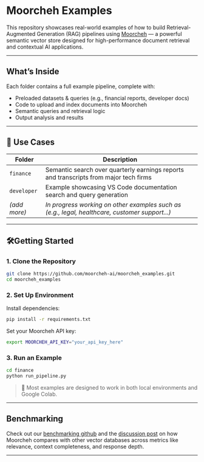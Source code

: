 # Moorcheh Examples

This repository showcases real-world examples of how to build Retrieval-Augmented Generation (RAG) pipelines using [Moorcheh](https://github.com/mjfekri/moorcheh-python-sdk) — a powerful semantic vector store designed for high-performance document retrieval and contextual AI applications.

---

## What’s Inside

Each folder contains a full example pipeline, complete with:

- Preloaded datasets  & queries (e.g., financial reports, developer docs)
- Code to upload and index documents into Moorcheh
- Semantic queries and retrieval logic
- Output analysis and results

---

## 📂 Use Cases

| Folder       | Description                                                                            |
|--------------|----------------------------------------------------------------------------------------|
| `finance`    | Semantic search over quarterly earnings reports and transcripts from major tech firms |
| `developer`  | Example showcasing VS Code documentation search and query generation                   |
| *(add more)* | *In progress working on other examples such as (e.g., legal, healthcare, customer support...)*     |

---

## 🛠Getting Started

### 1. Clone the Repository

```bash
git clone https://github.com/moorcheh-ai/moorcheh_examples.git
cd moorcheh_examples
```

### 2. Set Up Environment

Install dependencies:

```bash
pip install -r requirements.txt
```

Set your Moorcheh API key:

```bash
export MOORCHEH_API_KEY="your_api_key_here"
```

### 3. Run an Example

```bash
cd finance
python run_pipeline.py
```

> 📌 Most examples are designed to work in both local environments and Google Colab.

---

## Benchmarking

Check out our [benchmarking github]((https://github.com/moorcheh-ai/moorcheh-benchmarks)) and the [discussion post](https://github.com/moorcheh-ai/moorcheh-benchmarks/discussions/3) on how Moorcheh compares with other vector databases across metrics like relevance, context completeness, and response depth.

---
